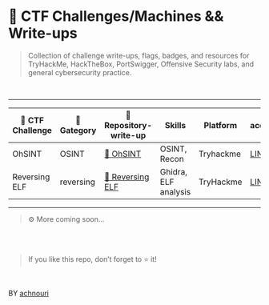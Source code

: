 # 🚩 CTF Challenges/Machines && Write-ups

> Collection of challenge write-ups, flags, badges, and resources for TryHackMe, HackTheBox, PortSwigger, Offensive Security labs, and general cybersecurity practice.

<br>

---

| 📂 CTF Challenge   | 🧩 Gategory | 📝 Repository-write-up  | Skills | Platform | access_to_challenge  | 
|--------------------|-------------|-------------------------|--------|----------|----------------------|
| OhSINT | OSINT | [🔗 OhSINT ](https://github.com/achnouri/OhSINT-CTF-write-up) | OSINT, Recon | Tryhackme | [LINK](https://tryhackme.com/room/ohsint) |
| Reversing ELF | reversing | [🔗 Reversing ELF ](https://github.com/achnouri/Reversing-ELF-CTF-write-up)| Ghidra, ELF analysis | TryHackme | [LINK](https://tryhackme.com/room/reverselfiles) |

---


>⚙️ More coming soon... 

<br><br>

> If you like this repo, don’t forget to ⭐ it!  

<br>

BY [achnouri](https://github.com/achnouri)

